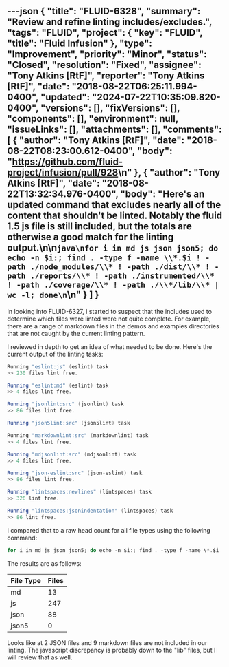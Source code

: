 ---json
{
  "title": "FLUID-6328",
  "summary": "Review and refine linting includes/excludes.",
  "tags": "FLUID",
  "project": {
    "key": "FLUID",
    "title": "Fluid Infusion"
  },
  "type": "Improvement",
  "priority": "Minor",
  "status": "Closed",
  "resolution": "Fixed",
  "assignee": "Tony Atkins [RtF]",
  "reporter": "Tony Atkins [RtF]",
  "date": "2018-08-22T06:25:11.994-0400",
  "updated": "2024-07-22T10:35:09.820-0400",
  "versions": [],
  "fixVersions": [],
  "components": [],
  "environment": null,
  "issueLinks": [],
  "attachments": [],
  "comments": [
    {
      "author": "Tony Atkins [RtF]",
      "date": "2018-08-22T08:23:00.612-0400",
      "body": "<https://github.com/fluid-project/infusion/pull/928>\n"
    },
    {
      "author": "Tony Atkins [RtF]",
      "date": "2018-08-22T13:32:34.976-0400",
      "body": "Here's an updated command that excludes nearly all of the content that shouldn't be linted.  Notably the fluid 1.5 js file is still included, but the totals are otherwise a good match for the linting output.\n\n```java\nfor i in md js json json5; do echo -n $i:; find . -type f -name \\*.$i ! -path ./node_modules/\\* ! -path ./dist/\\* ! -path ./reports/\\* ! -path ./instrumented/\\* ! -path ./coverage/\\* ! -path ./\\*/lib/\\* | wc -l; done\n```\n"
    }
  ]
}
---
In looking into FLUID-6327, I started to suspect that the includes used to determine which files were linted were not quite complete.  For example, there are a range of markdown files in the demos and examples directories that are not caught by the current linting pattern.

I reviewed in depth to get an idea of what needed to be done.   Here's the current  output of the linting tasks:

```java
Running "eslint:js" (eslint) task
>> 230 files lint free.

Running "eslint:md" (eslint) task
>> 4 files lint free.

Running "jsonlint:src" (jsonlint) task
>> 86 files lint free.

Running "json5lint:src" (json5lint) task

Running "markdownlint:src" (markdownlint) task
>> 4 files lint free.

Running "mdjsonlint:src" (mdjsonlint) task
>> 4 files lint free.

Running "json-eslint:src" (json-eslint) task
>> 86 files lint free.

Running "lintspaces:newlines" (lintspaces) task
>> 326 lint free.

Running "lintspaces:jsonindentation" (lintspaces) task
>> 86 lint free.
```

I compared that to a raw head count for all file types using the following command:

```java
for i in md js json json5; do echo -n $i:; find . -type f -name \*.$i ! -path ./node_modules/\* ! -path ./dist/\* ! -path ./reports/\* ! -path ./instrumented/\* ! -path ./coverage/\* | wc -l; done
```

The results are as follows:

| **File Type&#x20;** | **Files&#x20;** |
| ------------------- | --------------- |
| md                  | 13              |
| js                  | 247             |
| json                | 88              |
| json5               | 0               |

Looks like at 2 JSON files and 9 markdown files are not included in our linting.  The javascript discrepancy is probably down to the "lib" files, but I will review that as well.

        